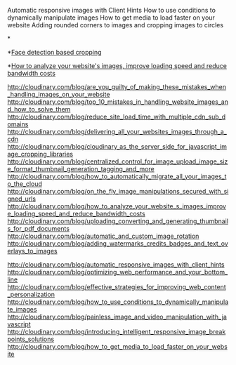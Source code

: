 Automatic responsive images with Client Hints
How to use conditions to dynamically manipulate images
How to get media to load faster on your website
Adding rounded corners to images and cropping images to circles

*[]()

*[Face detection based cropping](http://cloudinary.com/blog/face_detection_based_cropping)

*[How to analyze your website's images, improve loading speed and reduce bandwidth costs](http://cloudinary.com/blog/how_to_analyze_your_website_s_images_improve_loading_speed_and_reduce_bandwidth_costs)


http://cloudinary.com/blog/are_you_guilty_of_making_these_mistakes_when_handling_images_on_your_website
http://cloudinary.com/blog/top_10_mistakes_in_handling_website_images_and_how_to_solve_them
http://cloudinary.com/blog/reduce_site_load_time_with_multiple_cdn_sub_domains
http://cloudinary.com/blog/delivering_all_your_websites_images_through_a_cdn
http://cloudinary.com/blog/cloudinary_as_the_server_side_for_javascript_image_cropping_libraries
http://cloudinary.com/blog/centralized_control_for_image_upload_image_size_format_thumbnail_generation_tagging_and_more
http://cloudinary.com/blog/how_to_automatically_migrate_all_your_images_to_the_cloud
http://cloudinary.com/blog/on_the_fly_image_manipulations_secured_with_signed_urls
http://cloudinary.com/blog/how_to_analyze_your_website_s_images_improve_loading_speed_and_reduce_bandwidth_costs
http://cloudinary.com/blog/uploading_converting_and_generating_thumbnails_for_pdf_documents
http://cloudinary.com/blog/automatic_and_custom_image_rotation
http://cloudinary.com/blog/adding_watermarks_credits_badges_and_text_overlays_to_images

http://cloudinary.com/blog/automatic_responsive_images_with_client_hints
http://cloudinary.com/blog/optimizing_web_performance_and_your_bottom_line
http://cloudinary.com/blog/effective_strategies_for_improving_web_content_personalization
http://cloudinary.com/blog/how_to_use_conditions_to_dynamically_manipulate_images
http://cloudinary.com/blog/painless_image_and_video_manipulation_with_javascript
http://cloudinary.com/blog/introducing_intelligent_responsive_image_breakpoints_solutions
http://cloudinary.com/blog/how_to_get_media_to_load_faster_on_your_website

